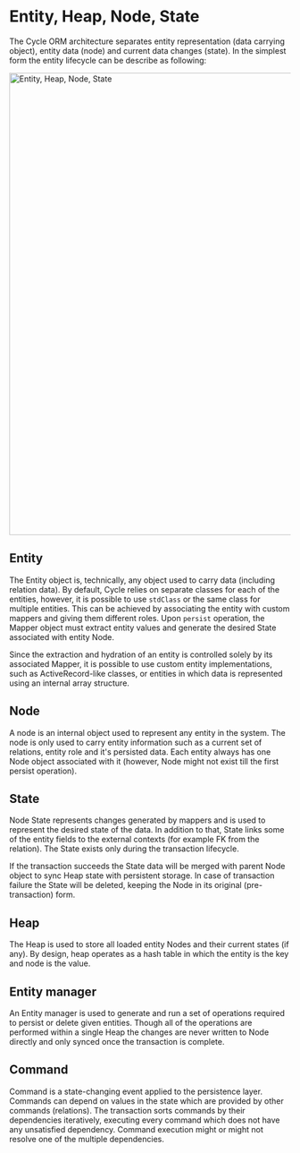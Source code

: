 # Entity, Heap, Node, State

The Cycle ORM architecture separates entity representation (data carrying object), entity data (node) and current data
changes (state). In the simplest form the entity lifecycle can be describe as following:

<img width="826" alt="Entity, Heap, Node, State" src="https://user-images.githubusercontent.com/773481/144865896-a91e9a99-4863-4263-9fc6-4258231a6822.png">

## Entity

The Entity object is, technically, any object used to carry data (including relation data). By default, Cycle relies on
separate classes for each of the entities, however, it is possible to use `stdClass` or the same class for multiple
entities. This can be achieved by associating the entity with custom mappers and giving them different roles.
Upon `persist` operation, the Mapper object must extract entity values and generate the desired State associated with
entity Node.

Since the extraction and hydration of an entity is controlled solely by its associated Mapper, it is possible to use
custom entity implementations, such as ActiveRecord-like classes, or entities in which data is represented using an
internal array structure.

## Node

A node is an internal object used to represent any entity in the system. The node is only used to carry entity
information such as a current set of relations, entity role and it's persisted data. Each entity always has one Node
object associated with it (however, Node might not exist till the first persist operation).

## State

Node State represents changes generated by mappers and is used to represent the desired state of the data. In addition
to that, State links some of the entity fields to the external contexts (for example FK from the relation). The State
exists only during the transaction lifecycle.

If the transaction succeeds the State data will be merged with parent Node object to sync Heap state with persistent
storage. In case of transaction failure the State will be deleted, keeping the Node in its original (pre-transaction)
form.

## Heap

The Heap is used to store all loaded entity Nodes and their current states (if any). By design, heap operates as a hash
table in which the entity is the key and node is the value.

## Entity manager

An Entity manager is used to generate and run a set of operations required to persist or delete given entities. Though
all of the operations are performed within a single Heap the changes are never written to Node directly and only synced
once the transaction is complete.

## Command

Command is a state-changing event applied to the persistence layer. Commands can depend on values in the state which are
provided by other commands (relations). The transaction sorts commands by their dependencies iteratively, executing
every command which does not have any unsatisfied dependency. Command execution might or might not resolve one of the
multiple dependencies.
